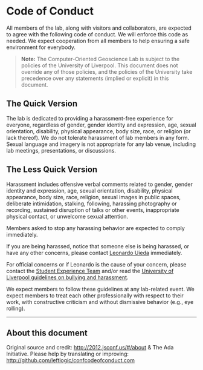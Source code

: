 # Code of Conduct

All members of the lab, along with visitors and collaborators, are expected to
agree with the following code of conduct. We will enforce this code as needed.
We expect cooperation from all members to help ensuring a safe environment for
everybody.

> **Note:** The Computer-Oriented Geoscience Lab is subject to the policies of
> the University of Liverpool. This document does not override any of those
> policies, and the policies of the University take precedence over any
> statements (implied or explicit) in this document.

## The Quick Version

The lab is dedicated to providing a harassment-free experience for everyone,
regardless of gender, gender identity and expression, age, sexual orientation,
disability, physical appearance, body size, race, or religion (or lack
thereof). We do not tolerate harassment of lab members in any form. Sexual
language and imagery is not appropriate for any lab venue, including lab
meetings, presentations, or discussions.

## The Less Quick Version

Harassment includes offensive verbal comments related to gender, gender
identity and expression, age, sexual orientation, disability, physical
appearance, body size, race, religion, sexual images in public spaces,
deliberate intimidation, stalking, following, harassing photography or
recording, sustained disruption of talks or other events, inappropriate
physical contact, or unwelcome sexual attention.

Members asked to stop any harassing behavior are expected to comply
immediately.

If you are being harassed, notice that someone else is being harassed, or have
any other concerns, please contact [Leonardo Uieda][leo] immediately.

For official concerns or if Leonardo is the cause of your concern, please
contact the [Student Experience Team][set] and/or read the
[University of Liverpool guidelines on bullying and harassment][liv-bullying].

We expect members to follow these guidelines at any lab-related event. We
expect members to treat each other professionally with respect to their work,
with constructive criticism and without dismissive behavior (e.g., eye
rolling).

----

## About this document

Original source and credit: http://2012.jsconf.us/#/about & The Ada Initiative.
Please help by translating or improving: http://github.com/leftlogic/confcodeofconduct.com

[leo]: https://www.compgeolab.org/people/uieda.html
[set]: https://www.liverpool.ac.uk/environmental-sciences/contacts-and-location/
[liv-bullying]: https://www.liverpool.ac.uk/hr/diversityandequality/bullying/
